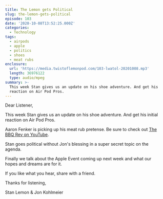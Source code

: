 ```yaml
---
title: The Lemon gets Political
slug: the-lemon-gets-political
episode: 103
date: '2020-10-08T13:52:25.000Z'
categories:
  - Technology
tags:
  - airpods
  - apple
  - politics
  - shoes
  - meat rubs
enclosure:
  url: 'https://media.twistoflemonpod.com/103-lwatol-20201008.mp3'
  length: 36976122
  type: audio/mpeg
summary: >-
  This week Stan gives us an update on his shoe adventure. And get his initial
  reaction on Air Pod Pros.
---
```


Dear Listener,

This week Stan gives us an update on his shoe adventure. And get his initial reaction on Air Pod Pros.

Aaron Fenker is picking up his meat rub pretense. Be sure to check out [The BBQ Rev on YouTube](https://www.youtube.com/channel/UCggewclHIXhklyHezTmF6Sw).

Stan goes political without Jon's blessing in a super secret topic on the agenda.

Finally we talk about the Apple Event coming up next week and what our hopes and dreams are for it.

If you like what you hear, share with a friend.

Thanks for listening,

Stan Lemon & Jon Kohlmeier
